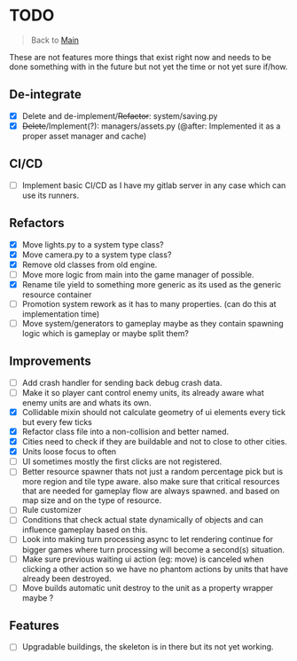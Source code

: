 # TODO

> Back to [Main](README.md)

These are not features more things that exist right now and needs to be done something with in the future but not yet the time or not yet sure if/how.

## De-integrate

- [x] Delete and de-implement/~~Refactor~~: system/saving.py
- [x] ~~Delete~~/Implement(?): managers/assets.py (@after: Implemented it as a proper asset manager and cache)

## CI/CD

- [ ] Implement basic CI/CD as I have my gitlab server in any case which can use its runners.

## Refactors

- [x] Move lights.py to a system type class?
- [x] Move camera.py to a system type class?
- [x] Remove old classes from old engine.
- [ ] Move more logic from main into the game manager of possible.
- [x] Rename tile yield to something more generic as its used as the generic resource container
- [ ] Promotion system rework as it has to many properties. (can do this at implementation time)
- [ ] Move system/generators to gameplay maybe as they contain spawning logic which is gameplay or maybe split them?

## Improvements

- [ ] Add crash handler for sending back debug crash data.
- [ ] Make it so player cant control enemy units, its already aware what enemy units are and whats its own.
- [x] Collidable mixin should not calculate geometry of ui elements every tick but every few ticks
- [x] Refactor class file into a non-collision and better named.
- [x] Cities need to check if they are buildable and not to close to other cities.
- [x] Units loose focus to often
- [ ] UI sometimes mostly the first clicks are not registered.
- [ ] Better resource spawner thats not just a random percentage pick but is more region and tile type aware. also make sure that critical resources that are needed for gameplay flow are always spawned. and based on map size and on the type of resource.
- [ ] Rule customizer
- [ ] Conditions that check actual state dynamically of objects and can influence gameplay based on this.
- [ ] Look into making turn processing async to let rendering continue for bigger games where turn processing will become a second(s) situation.
- [ ] Make sure previous waiting ui action (eg: move) is canceled when clicking a other action so we have no phantom actions by units that have already been destroyed.
- [ ] Move builds automatic unit destroy to the unit as a property wrapper maybe ?

## Features

- [ ] Upgradable buildings, the skeleton is in there but its not yet working.
